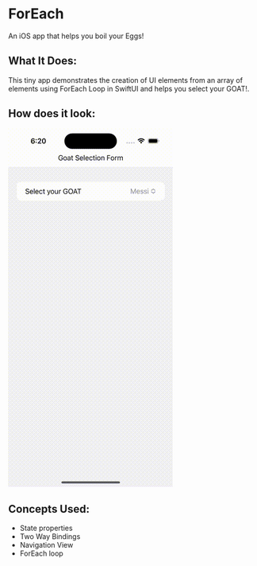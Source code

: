 # ForEach
An iOS app that helps you boil your Eggs!

## What It Does:

This tiny app demonstrates the creation of UI elements from an array of elements using ForEach Loop in SwiftUI and helps you select your GOAT!. 

## How does it look:
![alt text](https://github.com/Azmal16/Images/blob/master/foreachdemo720.gif "ForEach UI Demo")

## Concepts Used:

* State properties
* Two Way Bindings
* Navigation View
* ForEach loop
